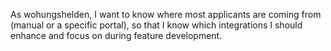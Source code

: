 As wohungshelden, I want to know where most applicants are coming from (manual or a specific portal), so that I know which integrations I should enhance and focus on during feature development.
